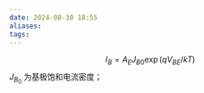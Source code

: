 ```yaml
---
date: 2024-08-30 18:55
aliases: 
tags: 
---
```

$$
I_{B}=A_{E}J_{B0}\exp(qV_{BE}/kT)
$$
$J_{B_{0}}$ 为基极饱和电流密度；